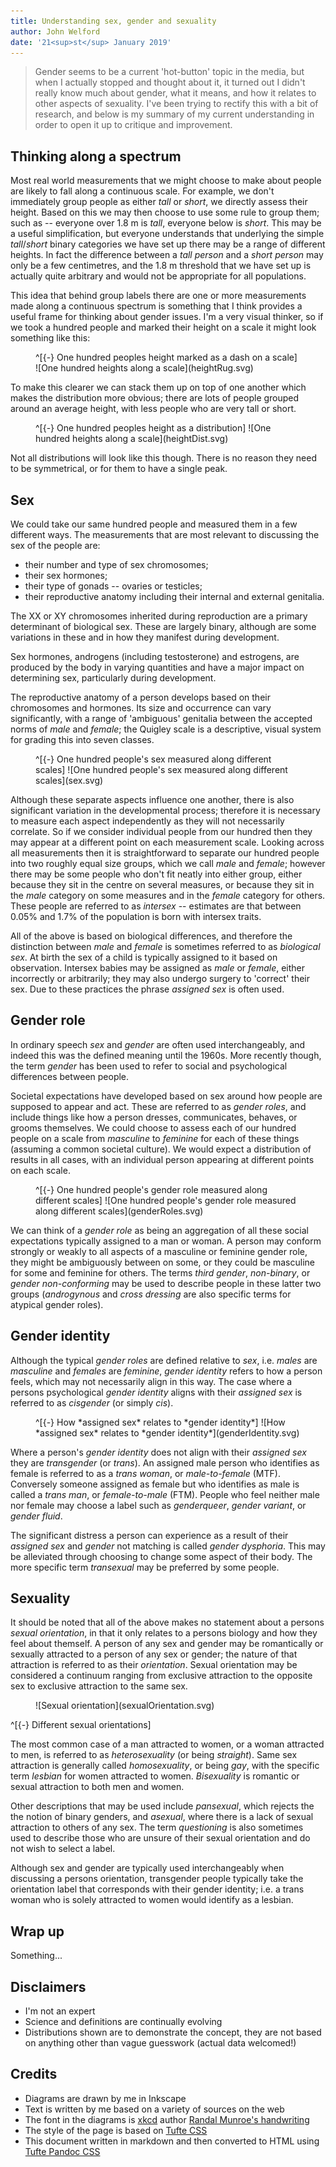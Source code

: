 ```yaml
---
title: Understanding sex, gender and sexuality
author: John Welford
date: '21<sup>st</sup> January 2019'
---
```


<section>

> Gender seems to be a current 'hot-button' topic in the media,
but when I actually stopped and thought about it,
it turned out I didn't really know much about gender, what it means, and how it relates to other aspects of sexuality.
I've been trying to rectify this with a bit of research,
and below is my summary of my current understanding in order to open it up to critique and improvement.

</section>

## Thinking along a spectrum

Most real world measurements that we might choose to make about people are likely to fall along a continuous scale.
For example, we don't immediately group people as either *tall* or *short*, we directly assess their height.
Based on this we may then choose to use some rule to group them;
such as -- everyone over 1.8 m is *tall*, everyone below is *short*.
This may be a useful simplification,
but everyone understands that underlying the simple *tall*/*short* binary categories we have set up there may be a range of different heights.
In fact the difference between a *tall person* and a *short person* may only be a few centimetres,
and the 1.8 m threshold that we have set up is actually quite arbitrary and would not be appropriate for all populations.

This idea that behind group labels there are one or more measurements made along a continuous spectrum is something that I think provides a useful frame for thinking about gender issues.
I'm a very visual thinker, so if we took <span class="figEm person">a hundred people</span> and marked their height on <span class="figEm scale">a scale</span> it might <span class="figEm rugplot">look something like this</span>:

<figure>
^[{-} One hundred peoples height marked as a dash on a scale]
![One hundred heights along a scale](heightRug.svg)
</figure>

To make this clearer we can stack them up on top of one another which makes the distribution more obvious;
there are lots of people grouped around an average height,
with less people who are very tall or short.

<figure>
^[{-} One hundred peoples height as a distribution]
![One hundred heights along a scale](heightDist.svg)
</figure>

Not all distributions will look like this though.
There is no reason they need to be symmetrical,
or for them to have a single peak.

## Sex

We could take our same hundred people and measured them in a few different ways.
The measurements that are most relevant to discussing the sex of the people are:

* their number and type of sex chromosomes;
* their sex hormones;
* their type of gonads -- ovaries or testicles;
* their reproductive anatomy including their internal and external genitalia.

The XX or XY chromosomes inherited during reproduction are a primary determinant of biological sex.
These are largely binary,
although are some variations in these and in how they manifest during development.

Sex hormones,
androgens (including testosterone) and estrogens,
are produced by the body in varying quantities and have a major impact on determining sex, particularly during development.

The reproductive anatomy of a person develops based on their chromosomes and hormones.
Its size and occurrence can vary significantly,
with a range of 'ambiguous' genitalia between the accepted norms of *male* and *female*;
the Quigley scale is a descriptive, visual system for grading this into seven classes.

<figure>
^[{-} One hundred people's sex measured along different scales]
![One hundred people's sex measured along different scales](sex.svg)
</figure>

Although these separate aspects influence one another,
there is also significant variation in the developmental process;
therefore it is necessary to measure each aspect independently as they will not necessarily correlate.
So if we consider individual people from our hundred then they may appear at a different point on each measurement scale.
Looking across all measurements then it is straightforward to separate our hundred people into two roughly equal size groups,
which we call *male* and *female*;
however there may be some people who don't fit neatly into either group,
either because they sit in the centre on several measures,
or because they sit in the *male* category on some measures and in the *female* category for others.
These people are referred to as *intersex* --
estimates are that between 0.05% and 1.7% of the population is born with intersex traits.

All of the above is based on biological differences,
and therefore the distinction between *male* and *female* is sometimes referred to as *biological sex*.
At birth the sex of a child is typically assigned to it based on observation.
Intersex babies may be assigned as *male* or *female*,
either incorrectly or arbitrarily;
they may also undergo surgery to 'correct' their sex.
Due to these practices the phrase *assigned sex* is often used.


## Gender role

In ordinary speech *sex* and *gender* are often used interchangeably,
and indeed this was the defined meaning until the 1960s.
More recently though, the term *gender* has been used to refer to social and psychological differences between people.

Societal expectations have developed based on sex around how people are supposed to appear and act.
These are referred to as *gender roles*,
and include things like how a person dresses, communicates, behaves, or grooms themselves.
We could choose to assess each of our hundred people on a scale from *masculine* to *feminine* for each of these things
(assuming a common societal culture).
We would expect a distribution of results in all cases,
with an individual person appearing at different points on each scale.

<figure>
^[{-} One hundred people's gender role measured along different scales]
![One hundred people's gender role measured along different scales](genderRoles.svg)
</figure>

We can think of a *gender role* as being an aggregation of all these social expectations typically assigned to a man or woman.
A person may conform strongly or weakly to all aspects of a masculine or feminine gender role,
they might be ambiguously between on some,
or they could be masculine for some and feminine for others.
The terms *third gender*, *non-binary*, or *gender non-conforming* may be used to describe people in these latter two groups
(*androgynous* and *cross dressing* are also specific terms for atypical gender roles).


## Gender identity

Although the typical *gender roles* are defined relative to *sex*,
i.e. *males* are *masculine* and *females* are *feminine*,
*gender identity* refers to how a person feels,
which may not necessarily align in this way.
The case where a persons psychological *gender identity* aligns with their *assigned sex* is referred to as *cisgender*
(or simply *cis*).

<figure>
^[{-} How *assigned sex* relates to *gender identity*]
![How *assigned sex* relates to *gender identity*](genderIdentity.svg)
</figure>

Where a person's *gender identity* does not align with their *assigned sex* they are *transgender* (or *trans*).
An assigned male person who identifies as female is referred to as a *trans woman*,
or *male-to-female* (MTF).
Conversely someone assigned as female but who identifies as male is called a *trans man*,
or *female-to-male* (FTM).
People who feel neither male nor female may choose a label such as *genderqueer*, *gender variant*, or *gender fluid*.

The significant distress a person can experience as a result of their *assigned sex* and *gender* not matching is called *gender dysphoria*.
This may be alleviated through choosing to change some aspect of their body.
The more specific term *transexual* may be preferred by some people.


## Sexuality

It should be noted that all of the above makes no statement about a persons *sexual orientation*,
in that it only relates to a persons biology and how they feel about themself.
A person of any sex and gender may be romantically or sexually attracted to a person of any sex or gender;
the nature of that attraction is referred to as their *orientation*.
Sexual orientation may be considered a continuum ranging from exclusive attraction to the opposite sex to exclusive attraction to the same sex.

<figure class="fullwidth">
![Sexual orientation](sexualOrientation.svg)
</figure>
^[{-} Different sexual orientations]

The most common case of a man attracted to women,
or a woman attracted to men,
is referred to as *heterosexuality*
(or being *straight*).
Same sex attraction is generally called *homosexuality*,
or being *gay*,
with the specific term *lesbian* for women attracted to women.
*Bisexuality* is romantic or sexual attraction to both men and women.

Other descriptions that may be used include *pansexual*,
which rejects the the notion of binary genders,
and *asexual*,
where there is a lack of sexual attraction to others of any sex.
The term *questioning* is also sometimes used to describe those who are unsure of their sexual orientation and do not wish to select a label.

Although sex and gender are typically used interchangeably when discussing a persons orientation,
transgender people typically take the orientation label that corresponds with their gender identity;
i.e. a trans woman who is solely attracted to women would identify as a lesbian.

## Wrap up

Something...

## Disclaimers

* I'm not an expert
* Science and definitions are continually evolving
* Distributions shown are to demonstrate the concept, they are not based on anything other than vague guesswork (actual data welcomed!)


## Credits

* Diagrams are drawn by me in Inkscape
* Text is written by me based on a variety of sources on the web
* The font in the diagrams is [xkcd](https://xkcd.com/) author [Randal Munroe's handwriting](https://cdn.rawgit.com/ipython/xkcd-font/master/preview.html)
* The style of the page is based on [Tufte CSS](https://edwardtufte.github.io/tufte-css/)
* This document written in markdown and then converted to HTML using [Tufte Pandoc CSS](https://jez.io/tufte-pandoc-css/)
